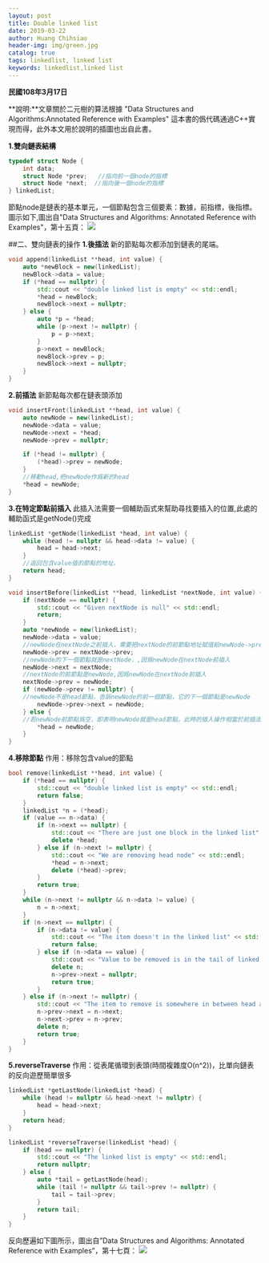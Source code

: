 ```yaml
---
layout: post
title: Double linked list
date: 2019-03-22
author: Huang Chihsiao
header-img: img/green.jpg
catalog: true
tags: linkedlist, linked list
keywords: linkedlist,linked list
---
```


**民國108年3月17日**

**說明:**文章關於二元樹的算法根據 "Data Structures and Algorithms:Annotated Reference with Examples" 這本書的僞代碼通過C++實現而得，此外本文用於說明的插圖也出自此書。

**1.雙向鏈表結構**
```c++
typedef struct Node {
    int data;
    struct Node *prev;   //指向前一個node的指標
    struct Node *next;  //指向後一個node的指標
} linkedList;
```
節點node是鏈表的基本單元，一個節點包含三個要素：數據，前指標，後指標。圖示如下,圖出自"Data Structures and Algorithms:
Annotated Reference with Examples"，第十五頁：
![ ](https://github.com/huangwenshan1999/huangwenshan1999.github.io/raw/master/post_img/double-linked-list/double_linked_list_p15.png  "Double linked list")

##二、雙向鏈表的操作
**1.後插法**
新的節點每次都添加到鏈表的尾端。
```c++
void append(linkedList **head, int value) {
    auto *newBlock = new(linkedList);
    newBlock->data = value;
    if (*head == nullptr) {
        std::cout << "double linked list is empty" << std::endl;
        *head = newBlock;
        newBlock->next = nullptr;
    } else {
        auto *p = *head;
        while (p->next != nullptr) {
            p = p->next;
        }
        p->next = newBlock;
        newBlock->prev = p;
        newBlock->next = nullptr;
    }
}
```
**2.前插法**
新節點每次都在鏈表頭添加
```c++
void insertFront(linkedList **head, int value) {
    auto newNode = new(linkedList);
    newNode->data = value;
    newNode->next = *head;
    newNode->prev = nullptr;

    if (*head != nullptr) {
        (*head)->prev = newNode;
    }
    //移動head,把newNode作爲新的head
    *head = newNode;
}
```
**3.在特定節點前插入**
此插入法需要一個輔助函式來幫助尋找要插入的位置,此處的輔助函式是getNode()完成
```c++
linkedList *getNode(linkedList *head, int value) {
    while (head != nullptr && head->data != value) {
        head = head->next;
    }
    //返回包含value值的節點的地址。
    return head;
}

void insertBefore(linkedList **head, linkedList *nextNode, int value) {
    if (nextNode == nullptr) {
        std::cout << "Given nextNode is null" << std::endl;
        return;
    }
    auto *newNode = new(linkedList);
    newNode->data = value;
    //newNode在nextNode之前插入，需要把nextNode的前節點地址賦值給newNode->prev,即讓newNode指向nextNode的前驅。
    newNode->prev = nextNode->prev;
    //newNode的下一個節點就是nextNode，,因爲newNode在nextNode前插入
    newNode->next = nextNode;
    //nextNode的前節點是newNode,因爲newNode在nextNode前插入
    nextNode->prev = newNode;
    if (newNode->prev != nullptr) {
    //newNode不是head節點，告訴newNode的前一個節點，它的下一個節點是newNode
        newNode->prev->next = newNode;
    } else {
    //若newNode前節點爲空，即表明newNode就是head節點，此時的插入操作相當於前插法,讓新插入的newNode變成head節點。
        *head = newNode;
    }
}
```
**4.移除節點**
作用：移除包含value的節點
```c++
bool remove(linkedList **head, int value) {
    if (*head == nullptr) {
        std::cout << "double linked list is empty" << std::endl;
        return false;
    }
    linkedList *n = (*head);
    if (value == n->data) {
        if (n->next == nullptr) {
            std::cout << "There are just one block in the linked list" << std::endl;
            delete *head;
        } else if (n->next != nullptr) {
            std::cout << "We are removing head node" << std::endl;
            *head = n->next;
            delete (*head)->prev;
        }
        return true;
    }
    while (n->next != nullptr && n->data != value) {
        n = n->next;
    }
    if (n->next == nullptr) {
        if (n->data != value) {
            std::cout << "The item doesn't in the linked list" << std::endl;
            return false;
        } else if (n->data == value) {
            std::cout << "Value to be removed is in the tail of linked list" << std::endl;
            delete n;
            n->prev->next = nullptr;
            return true;
        }
    } else if (n->next != nullptr) {
        std::cout << "The item to remove is somewhere in between head and tail" << std::endl;
        n->prev->next = n->next;
        n->next->prev = n->prev;
        delete n;
        return true;
    }
}
```
**5.reverseTraverse**
作用：從表尾循環到表頭(時間複雜度O(n^2))，比單向鏈表的反向遊歷簡單很多
```c++
linkedList *getLastNode(linkedList *head) {
    while (head != nullptr && head->next != nullptr) {
        head = head->next;
    }
    return head;
}

linkedList *reverseTraverse(linkedList *head) {
    if (head == nullptr) {
        std::cout << "The linked list is empty" << std::endl;
        return nullptr;
    } else {
        auto *tail = getLastNode(head);
        while (tail != nullptr && tail->prev != nullptr) {
            tail = tail->prev;
        }
        return tail;
    }
}
```
反向歷遍如下圖所示，圖出自”Data Structures and Algorithms:
Annotated Reference with Examples”，第十七頁：
![ ](https://github.com/huangwenshan1999/huangwenshan1999.github.io/raw/master/post_img/double-linked-list/double_linked_list_p17.png  "reverse traverse")
